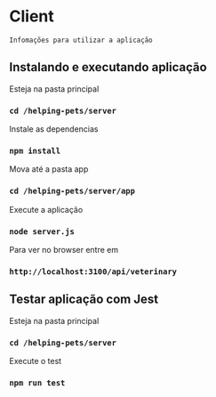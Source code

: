 # Client
`Infomações para utilizar a aplicação`

## Instalando e executando aplicação

Esteja na pasta principal

### `cd /helping-pets/server`

Instale as dependencias

### `npm install`

Mova até a pasta app

### `cd /helping-pets/server/app`

Execute a aplicação

### `node server.js`

Para ver no browser entre em

### `http://localhost:3100/api/veterinary`

## Testar aplicação com Jest

Esteja na pasta principal

### `cd /helping-pets/server`

Execute o test

### `npm run test`

